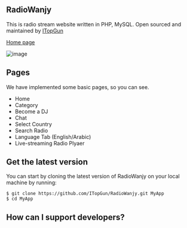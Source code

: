 ## RadioWanjy
This is radio stream website written in PHP, MySQL. Open sourced and maintained by [ITopGun](https://github.com/ITopGun)

[Home page](http://radiowanjy.com/)

![image](https://user-images.githubusercontent.com/75969744/184570386-f876bc76-7cd3-46cb-8214-fcaa7cd9dad2.png)

## Pages

We have implemented some basic pages, so you can see.

- Home
- Category
- Become a DJ
- Chat
- Select Country
- Search Radio
- Language Tab (English/Arabic)
- Live-streaming Radio Plyaer

## Get the latest version

You can start by cloning the latest version of RadioWanjy on your
local machine by running:

```shell
$ git clone https://github.com/ITopGun/RadioWanjy.git MyApp
$ cd MyApp
```

## How can I support developers?
